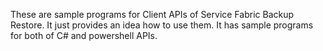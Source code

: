 These are sample programs for Client APIs of Service Fabric Backup Restore. It just provides an idea how to use them. It has sample programs for both of C# and powershell APIs.